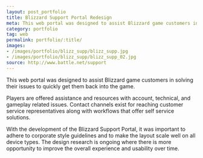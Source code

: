 ```yaml
---
layout: post_portfolio
title: Blizzard Support Portal Redesign
meta: This web portal was designed to assist Blizzard game customers in solving their issues to quickly get them back into the game.
category: portfolio
tag: web
permalink: portfolio/:title/
images: 
- /images/portfolio/blizz_supp/blizz_supp.jpg
- /images/portfolio/blizz_supp/blizz_supp_02.jpg
source: http://www.battle.net/support
---
```


This web portal was designed to assist Blizzard game customers in solving their issues to quickly get them back into the game.

Players are offered assistance and resources with account, technical, and gameplay related issues. Contact channels exist for reaching customer service representatives along with workflows that offer self service solutions.

With the development of the Blizzard Support Portal, it was important to adhere to corporate style guidelines and to make the layout scale well on all device types. The design research is ongoing where there is more opportunity to improve the overall experience and usability over time.